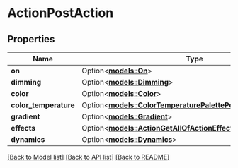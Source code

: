 # ActionPostAction

## Properties

Name | Type | Description | Notes
------------ | ------------- | ------------- | -------------
**on** | Option<[**models::On**](On.md)> |  | [optional]
**dimming** | Option<[**models::Dimming**](Dimming.md)> |  | [optional]
**color** | Option<[**models::Color**](Color.md)> |  | [optional]
**color_temperature** | Option<[**models::ColorTemperaturePalettePostColorTemperature**](ColorTemperaturePalettePost_color_temperature.md)> |  | [optional]
**gradient** | Option<[**models::Gradient**](Gradient.md)> |  | [optional]
**effects** | Option<[**models::ActionGetAllOfActionEffects**](ActionGet_allOf_action_effects.md)> |  | [optional]
**dynamics** | Option<[**models::Dynamics**](Dynamics.md)> |  | [optional]

[[Back to Model list]](../README.md#documentation-for-models) [[Back to API list]](../README.md#documentation-for-api-endpoints) [[Back to README]](../README.md)


